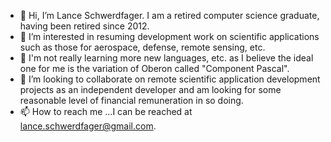 - 👋 Hi, I’m Lance Schwerdfager. I am a retired computer science graduate, having been retired since 2012.
- 👀 I’m interested in resuming development work on scientific applications such as those for aerospace, defense, remote sensing, etc. 
- 🌱 I'm not really learning more new languages, etc. as I believe the ideal one for me is the variation of Oberon called "Component Pascal". 
- 💞️ I’m looking to collaborate on remote scientific application development projects as an independent developer and am looking for some reasonable level of financial remuneration in so doing. 
- 📫 How to reach me ...I can be reached at lance.schwerdfager@gmail.com. 

<!---
lschwerdfager/lschwerdfager is a ✨ special ✨ repository because its `README.md` (this file) appears on your GitHub profile.
You can click the Preview link to take a look at your changes.
--->
